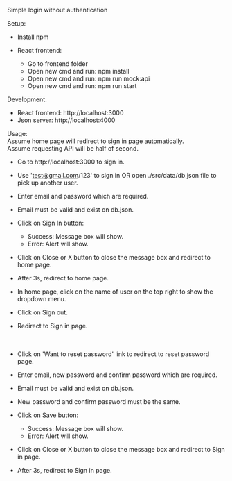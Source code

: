 Simple login without authentication  
     
Setup:
- Install npm  
     
     
- React frontend:
    * Go to frontend folder
    * Open new cmd and run: npm install
    * Open new cmd and run: npm run mock:api
    * Open new cmd and run: npm run start
     
     
Development:
- React frontend: http://localhost:3000
- Json server: http://localhost:4000
     
     
Usage:  
Assume home page will redirect to sign in page automatically.  
Assume requesting API will be half of second.  

- Go to http://localhost:3000 to sign in.
- Use 'test@gmail.com/123' to sign in OR open ./src/data/db.json file to pick up another user.
- Enter email and password which are required.
- Email must be valid and exist on db.json.
- Click on Sign In button:
    * Success: Message box will show.
    * Error: Alert will show.
- Click on Close or X button to close the message box and redirect to home page.
- After 3s, redirect to home page.  
     
     
- In home page, click on the name of user on the top right to show the dropdown menu.
- Click on Sign out.
- Redirect to Sign in page.  
&nbsp;  
&nbsp;  
- Click on 'Want to reset password' link to redirect to reset password page.
- Enter email, new password and confirm password which are required.
- Email must be valid and exist on db.json.
- New password and confirm password must be the same.
- Click on Save button:
    * Success: Message box will show.
    * Error: Alert will show.
- Click on Close or X button to close the message box and redirect to Sign in page.
- After 3s, redirect to Sign in page.  
